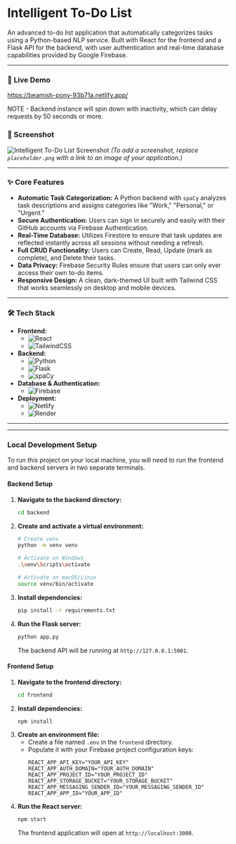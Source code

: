 # Intelligent To-Do List

An advanced to-do list application that automatically categorizes tasks using a Python-based NLP service. Built with React for the frontend and a Flask API for the backend, with user authentication and real-time database capabilities provided by Google Firebase.

---

### 🚀 Live Demo

https://beamish-pony-93b71a.netlify.app/

NOTE - Backend instance will spin down with inactivity, which can delay requests by 50 seconds or more.


### 📸 Screenshot

![Intelligent To-Do List Screenshot](https://i.imgur.com/yehkNlw.png)
*(To add a screenshot, replace `placeholder.png` with a link to an image of your application.)*

---

### ✨ Core Features

* **Automatic Task Categorization:** A Python backend with `spaCy` analyzes task descriptions and assigns categories like "Work," "Personal," or "Urgent."
* **Secure Authentication:** Users can sign in securely and easily with their GitHub accounts via Firebase Authentication.
* **Real-Time Database:** Utilizes Firestore to ensure that task updates are reflected instantly across all sessions without needing a refresh.
* **Full CRUD Functionality:** Users can Create, Read, Update (mark as complete), and Delete their tasks.
* **Data Privacy:** Firebase Security Rules ensure that users can only ever access their own to-do items.
* **Responsive Design:** A clean, dark-themed UI built with Tailwind CSS that works seamlessly on desktop and mobile devices.

---

### 🛠️ Tech Stack

* **Frontend:**
    * ![React](https://img.shields.io/badge/React-20232A?style=for-the-badge&logo=react&logoColor=61DAFB)
    * ![TailwindCSS](https://img.shields.io/badge/Tailwind_CSS-38B2AC?style=for-the-badge&logo=tailwind-css&logoColor=white)
* **Backend:**
    * ![Python](https://img.shields.io/badge/Python-3776AB?style=for-the-badge&logo=python&logoColor=white)
    * ![Flask](https://img.shields.io/badge/Flask-000000?style=for-the-badge&logo=flask&logoColor=white)
    * ![spaCy](https://img.shields.io/badge/spaCy-09A3D5?style=for-the-badge&logo=spacy&logoColor=white)
* **Database & Authentication:**
    * ![Firebase](https://img.shields.io/badge/Firebase-FFCA28?style=for-the-badge&logo=firebase&logoColor=black)
* **Deployment:**
    * ![Netlify](https://img.shields.io/badge/Netlify-00C7B7?style=for-the-badge&logo=netlify&logoColor=white)
    * ![Render](https://img.shields.io/badge/Render-46E3B7?style=for-the-badge&logo=render&logoColor=white)

---

---

### Local Development Setup

To run this project on your local machine, you will need to run the frontend and backend servers in two separate terminals.

#### Backend Setup

1.  **Navigate to the backend directory:**
    ```bash
    cd backend
    ```
2.  **Create and activate a virtual environment:**
    ```bash
    # Create venv
    python -m venv venv

    # Activate on Windows
    .\venv\Scripts\activate

    # Activate on macOS/Linux
    source venv/bin/activate
    ```
3.  **Install dependencies:**
    ```bash
    pip install -r requirements.txt
    ```
4.  **Run the Flask server:**
    ```bash
    python app.py
    ```
    The backend API will be running at `http://127.0.0.1:5001`.

#### Frontend Setup

1.  **Navigate to the frontend directory:**
    ```bash
    cd frontend
    ```
2.  **Install dependencies:**
    ```bash
    npm install
    ```
3.  **Create an environment file:**
    * Create a file named `.env` in the `frontend` directory.
    * Populate it with your Firebase project configuration keys:
        ```
        REACT_APP_API_KEY="YOUR_API_KEY"
        REACT_APP_AUTH_DOMAIN="YOUR_AUTH_DOMAIN"
        REACT_APP_PROJECT_ID="YOUR_PROJECT_ID"
        REACT_APP_STORAGE_BUCKET="YOUR_STORAGE_BUCKET"
        REACT_APP_MESSAGING_SENDER_ID="YOUR_MESSAGING_SENDER_ID"
        REACT_APP_APP_ID="YOUR_APP_ID"
        ```
4.  **Run the React server:**
    ```bash
    npm start
    ```
    The frontend application will open at `http://localhost:3000`.
